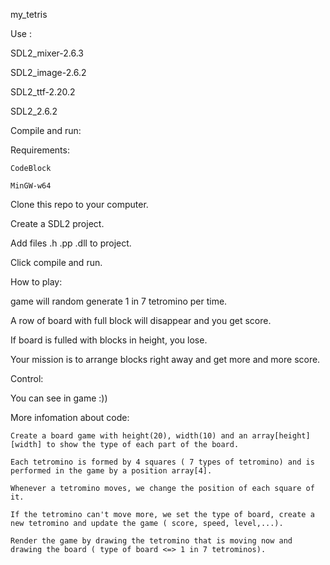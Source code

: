  my_tetris  
 
Use :  

  SDL2_mixer-2.6.3  
  
  SDL2_image-2.6.2  
  
  SDL2_ttf-2.20.2  
  
  SDL2_2.6.2  
  
Compile and run:  

  Requirements:  
  
    CodeBlock  
    
    MinGW-w64  
    
  Clone this repo to your computer.  
  
  Create a SDL2 project.  
  
  Add files .h .pp .dll to project.  
  
  Click compile and run.  
  
How to play:  

  game will random generate 1 in 7 tetromino per time.   
  
  A row of board with full block will disappear and you get score.  
  
  If board is fulled with blocks in height, you lose.  
  
  Your mission is to arrange blocks right away and get more and more score.  
  
Control:  

  You can see in game :))  
  
More infomation about code:  

    Create a board game with height(20), width(10) and an array[height][width] to show the type of each part of the board.  

    Each tetromino is formed by 4 squares ( 7 types of tetromino) and is performed in the game by a position array[4].  

    Whenever a tetromino moves, we change the position of each square of it.  

    If the tetromino can't move more, we set the type of board, create a new tetromino and update the game ( score, speed, level,...).  

    Render the game by drawing the tetromino that is moving now and drawing the board ( type of board <=> 1 in 7 tetrominos).    
    
    
    
    
  
  
